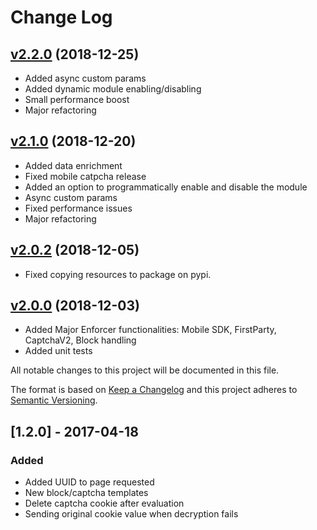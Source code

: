 # Change Log

## [v2.2.0](https://github.com/PerimeterX/perimeterx-python-wsgi) (2018-12-25)
- Added async custom params
- Added dynamic module enabling/disabling
- Small performance boost
- Major refactoring 

## [v2.1.0](https://github.com/PerimeterX/perimeterx-python-wsgi) (2018-12-20)
- Added data enrichment
- Fixed mobile catpcha release
- Added an option to programmatically enable and disable the module
- Async custom params
- Fixed performance issues
- Major refactoring

## [v2.0.2](https://github.com/PerimeterX/perimeterx-python-wsgi) (2018-12-05)
- Fixed copying resources to package on pypi.

## [v2.0.0](https://github.com/PerimeterX/perimeterx-python-wsgi/compare/v1.0.17...HEAD) (2018-12-03)
- Added Major Enforcer functionalities: Mobile SDK, FirstParty, CaptchaV2, Block handling
- Added unit tests

All notable changes to this project will be documented in this file.

The format is based on [Keep a Changelog](http://keepachangelog.com/)
and this project adheres to [Semantic Versioning](http://semver.org/).

## [1.2.0] - 2017-04-18
### Added
- Added UUID to page requested
- New block/captcha templates
- Delete captcha cookie after evaluation
- Sending original cookie value when decryption fails
